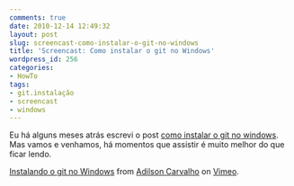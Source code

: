 ```yaml
---
comments: true
date: 2010-12-14 12:49:32
layout: post
slug: screencast-como-instalar-o-git-no-windows
title: 'Screencast: Como instalar o git no Windows'
wordpress_id: 256
categories:
- HowTo
tags:
- git.instalação
- screencast
- windows
---
```


Eu há alguns meses atrás escrevi o post [como instalar o git no windows](http://adilsoncarvalho.com.br/blog/como-instalar-o-git-no-windows). Mas vamos e venhamos, há momentos que assistir é muito melhor do que ficar lendo.




[Instalando o git no Windows](http://vimeo.com/17798986) from [Adilson Carvalho](http://vimeo.com/adilsoncarvalho) on [Vimeo](http://vimeo.com).




